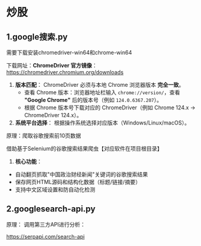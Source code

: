 # 炒股

## 1.google搜索.py

需要下载安装chromedriver-win64和chrome-win64

下载网址：**ChromeDriver 官方镜像**：
https://chromedriver.chromium.org/downloads

1. **版本匹配**：
   ChromeDriver 必须与本地 Chrome 浏览器版本 **完全一致**。
   - 查看 Chrome 版本：浏览器地址栏输入 `chrome://version/`，查看 **"Google Chrome"** 后的版本号（例如 `124.0.6367.207`）。
   - 根据 Chrome 版本号下载对应的 ChromeDriver（例如 Chrome 124.x → ChromeDriver 124.x）。
2. **系统平台选择**：
   根据操作系统选择对应版本（Windows/Linux/macOS）。

原理：爬取谷歌搜索前10页数据

借助基于Selenium的谷歌搜索结果爬虫【对应软件在项目根目录】

1. **核心功能**：

- 自动翻页抓取"中国政治财经新闻"关键词的谷歌搜索结果
- 保存网页HTML源码和结构化数据（标题/链接/摘要）
- 支持中文区域设置和防自动化检测

## 2.googlesearch-api.py

原理：
调用第三方API进行分析：

https://serpapi.com/search-api